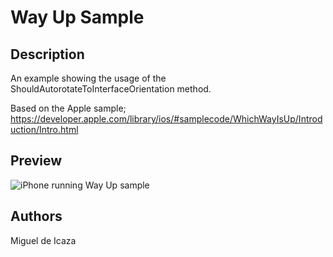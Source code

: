 Way Up Sample
=============

Description
-----------
An example showing the usage of the ShouldAutorotateToInterfaceOrientation method.

Based on the Apple sample;
https://developer.apple.com/library/ios/#samplecode/WhichWayIsUp/Introduction/Intro.html

Preview
-------
![iPhone running Way Up sample](http://farm7.static.flickr.com/6150/6003117842_b0c107e81c.jpg)

Authors
-------
Miguel de Icaza
